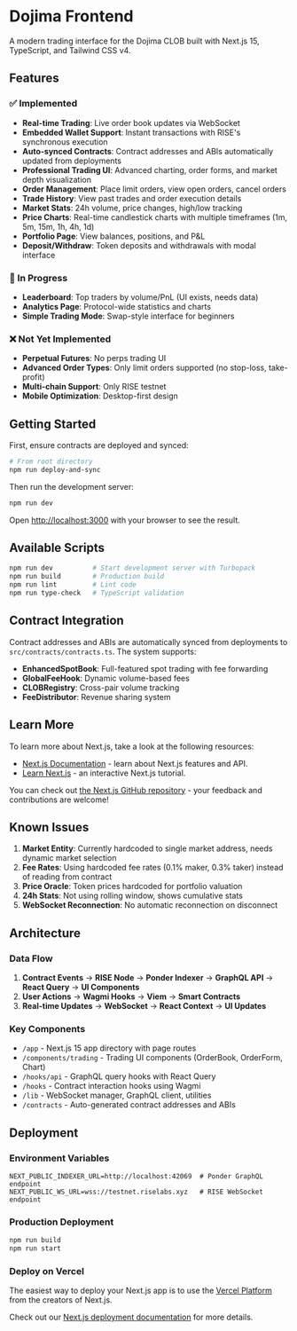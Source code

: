 # Dojima Frontend

A modern trading interface for the Dojima CLOB built with Next.js 15, TypeScript, and Tailwind CSS v4.

## Features

### ✅ Implemented
- **Real-time Trading**: Live order book updates via WebSocket
- **Embedded Wallet Support**: Instant transactions with RISE's synchronous execution
- **Auto-synced Contracts**: Contract addresses and ABIs automatically updated from deployments
- **Professional Trading UI**: Advanced charting, order forms, and market depth visualization
- **Order Management**: Place limit orders, view open orders, cancel orders
- **Trade History**: View past trades and order execution details
- **Market Stats**: 24h volume, price changes, high/low tracking
- **Price Charts**: Real-time candlestick charts with multiple timeframes (1m, 5m, 15m, 1h, 4h, 1d)
- **Portfolio Page**: View balances, positions, and P&L
- **Deposit/Withdraw**: Token deposits and withdrawals with modal interface

### 🚧 In Progress
- **Leaderboard**: Top traders by volume/PnL (UI exists, needs data)
- **Analytics Page**: Protocol-wide statistics and charts
- **Simple Trading Mode**: Swap-style interface for beginners

### ❌ Not Yet Implemented
- **Perpetual Futures**: No perps trading UI
- **Advanced Order Types**: Only limit orders supported (no stop-loss, take-profit)
- **Multi-chain Support**: Only RISE testnet
- **Mobile Optimization**: Desktop-first design

## Getting Started

First, ensure contracts are deployed and synced:

```bash
# From root directory
npm run deploy-and-sync
```

Then run the development server:

```bash
npm run dev
```

Open [http://localhost:3000](http://localhost:3000) with your browser to see the result.

## Available Scripts

```bash
npm run dev          # Start development server with Turbopack
npm run build        # Production build
npm run lint         # Lint code
npm run type-check   # TypeScript validation
```

## Contract Integration

Contract addresses and ABIs are automatically synced from deployments to `src/contracts/contracts.ts`. The system supports:

- **EnhancedSpotBook**: Full-featured spot trading with fee forwarding
- **GlobalFeeHook**: Dynamic volume-based fees
- **CLOBRegistry**: Cross-pair volume tracking
- **FeeDistributor**: Revenue sharing system

## Learn More

To learn more about Next.js, take a look at the following resources:

- [Next.js Documentation](https://nextjs.org/docs) - learn about Next.js features and API.
- [Learn Next.js](https://nextjs.org/learn) - an interactive Next.js tutorial.

You can check out [the Next.js GitHub repository](https://github.com/vercel/next.js) - your feedback and contributions are welcome!

## Known Issues

1. **Market Entity**: Currently hardcoded to single market address, needs dynamic market selection
2. **Fee Rates**: Using hardcoded fee rates (0.1% maker, 0.3% taker) instead of reading from contract
3. **Price Oracle**: Token prices hardcoded for portfolio valuation
4. **24h Stats**: Not using rolling window, shows cumulative stats
5. **WebSocket Reconnection**: No automatic reconnection on disconnect

## Architecture

### Data Flow
1. **Contract Events** → **RISE Node** → **Ponder Indexer** → **GraphQL API** → **React Query** → **UI Components**
2. **User Actions** → **Wagmi Hooks** → **Viem** → **Smart Contracts**
3. **Real-time Updates** → **WebSocket** → **React Context** → **UI Updates**

### Key Components
- `/app` - Next.js 15 app directory with page routes
- `/components/trading` - Trading UI components (OrderBook, OrderForm, Chart)
- `/hooks/api` - GraphQL query hooks with React Query
- `/hooks` - Contract interaction hooks using Wagmi
- `/lib` - WebSocket manager, GraphQL client, utilities
- `/contracts` - Auto-generated contract addresses and ABIs

## Deployment

### Environment Variables
```env
NEXT_PUBLIC_INDEXER_URL=http://localhost:42069  # Ponder GraphQL endpoint
NEXT_PUBLIC_WS_URL=wss://testnet.riselabs.xyz   # RISE WebSocket endpoint
```

### Production Deployment
```bash
npm run build
npm run start
```

### Deploy on Vercel

The easiest way to deploy your Next.js app is to use the [Vercel Platform](https://vercel.com/new?utm_medium=default-template&filter=next.js&utm_source=create-next-app&utm_campaign=create-next-app-readme) from the creators of Next.js.

Check out our [Next.js deployment documentation](https://nextjs.org/docs/app/building-your-application/deploying) for more details.

